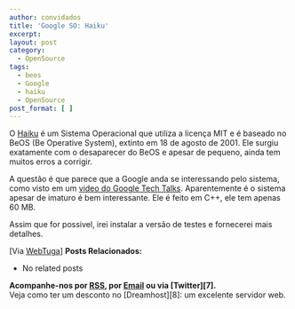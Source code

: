 ```yaml
---
author: convidados
title: 'Google SO: Haiku'
excerpt:
layout: post
category:
  - OpenSource
tags:
  - beos
  - Google
  - haiku
  - OpenSource
post_format: [ ]
---
```

O [Haiku][1] é um Sistema Operacional que utiliza a licença MIT e é baseado no BeOS (Be Operative System), extinto em 18 de agosto de 2001. Ele surgiu exatamente com o desaparecer do BeOS e apesar de pequeno, ainda tem muitos erros a corrigir.

A questão é que parece que a Google anda se interessando pelo sistema, como visto em um [video do Google Tech Talks][2]. Aparentemente é o sistema apesar de imaturo é bem interessante. Ele é feito em C++, ele tem apenas 60 MB.

Assim que for possivel, irei instalar a versão de testes e fornecerei mais detalhes.

[Via [WebTuga][3]] 
**Posts Relacionados:** 
*   No related posts









**Acompanhe-nos por [ RSS][5], por [Email][6] ou via [Twitter][7].**  
Veja como ter um desconto no [Dreamhost][8]: um excelente servidor web.

 [1]: http://haiku-os.org/ "Haiku OS"
 [2]: http://http://video.google.com/videoplay?docid=236331448076587879 " Google Tech Talks February 13, 2007"
 [3]: http://www.webtuga.com/2007/02/18/tecnologia/haiku-sistema-operativo-do-google.php/ " Haiku - Sistema Operativo do Google?"
 [4]: https://twitter.com/share
 [5]: http://feeds.feedburner.com/VidaGeek
 [6]: http://feedburner.google.com/fb/a/mailverify?uri=VidaGeek&loc=pt_BR


